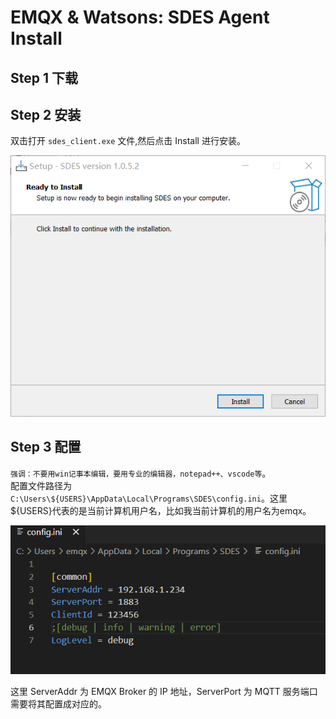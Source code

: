 # EMQX & Watsons: SDES Agent Install

## Step 1 下载

## Step 2 安装
双击打开 `sdes_client.exe` 文件,然后点击 Install 进行安装。

![install_agent](./assets/sdes/install_agent.png)
## Step 3 配置

`强调：不要用win记事本编辑，要用专业的编辑器，notepad++、vscode等`。<br>
配置文件路径为`C:\Users\${USERS}\AppData\Local\Programs\SDES\config.ini`。这里${USERS}代表的是当前计算机用户名，比如我当前计算机的用户名为emqx。

![agent_config](./assets/sdes/agent_config.png)

这里 ServerAddr 为 EMQX Broker 的 IP 地址，ServerPort 为 MQTT 服务端口需要将其配置成对应的。